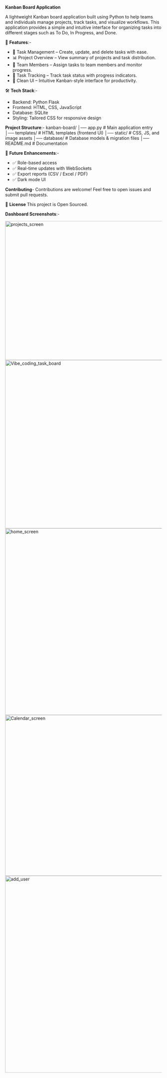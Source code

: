 **Kanban Board Application**

A lightweight Kanban board application built using Python to help teams and individuals manage projects, track tasks, and visualize workflows. This application provides a simple and intuitive interface for organizing tasks into different stages such as To Do, In Progress, and Done.

🚀 **Features**:-

- 📌 Task Management – Create, update, and delete tasks with ease.
- 📊 Project Overview – View summary of projects and task distribution.
- 👥 Team Members – Assign tasks to team members and monitor progress.
- 📅 Task Tracking – Track task status with progress indicators.
- 🎨 Clean UI – Intuitive Kanban-style interface for productivity.

🛠️ **Tech Stack**:-
- Backend: Python Flask
- Frontend: HTML, CSS, JavaScript 
- Database: SQLite 
- Styling: Tailored CSS for responsive design

**Project Structure**:-
kanban-board/
│── app.py              # Main application entry
│── templates/          # HTML templates (frontend UI)
│── static/             # CSS, JS, and image assets
│── database/           # Database models & migration files
│── README.md           # Documentation


🔮 **Future Enhancements**:-
- ✅ Role-based access
- ✅ Real-time updates with WebSockets
- ✅ Export reports (CSV / Excel / PDF)
- ✅ Dark mode UI

**Contributing**-
Contributions are welcome! Feel free to open issues and submit pull requests.

📜 **License**
This project is Open Sourced.

**Dashboard Screenshots**:-

<img width="1027" height="447" alt="projects_screen" src="https://github.com/user-attachments/assets/f5ea0a81-2d76-42c3-a708-0eb091e6c3a6" />

<img width="1269" height="541" alt="Vibe_coding_task_board" src="https://github.com/user-attachments/assets/d9cab746-82e2-48fb-8bfb-82ac33ce02d5" />

<img width="1296" height="600" alt="home_screen" src="https://github.com/user-attachments/assets/2f5f6d82-b13e-479f-aabf-395f6a99349f" />

<img width="1218" height="517" alt="Calendar_screen" src="https://github.com/user-attachments/assets/f4d48e7f-6a0f-4b7b-99dd-2e8e60ae01d8" />

<img width="852" height="633" alt="add_user" src="https://github.com/user-attachments/assets/c0555f07-6660-4ec9-8ca4-86ee8e0acac6" />





